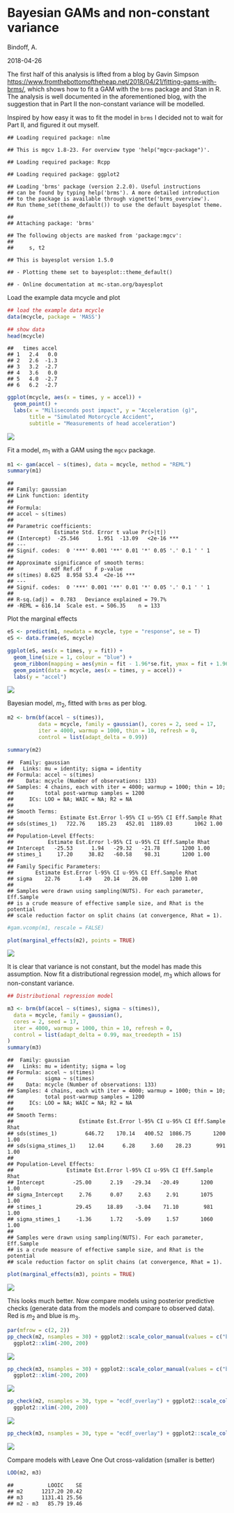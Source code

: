 Bayesian GAMs and non-constant variance
================
Bindoff, A.

2018-04-26

The first half of this analysis is lifted from a blog by Gavin Simpson <https://www.fromthebottomoftheheap.net/2018/04/21/fitting-gams-with-brms/>, which shows how to fit a GAM with the `brms` package and Stan in R. The analysis is well documented in the aforementioned blog, with the suggestion that in Part II the non-constant variance will be modelled.

Inspired by how easy it was to fit the model in `brms` I decided not to wait for Part II, and figured it out myself.

    ## Loading required package: nlme

    ## This is mgcv 1.8-23. For overview type 'help("mgcv-package")'.

    ## Loading required package: Rcpp

    ## Loading required package: ggplot2

    ## Loading 'brms' package (version 2.2.0). Useful instructions
    ## can be found by typing help('brms'). A more detailed introduction
    ## to the package is available through vignette('brms_overview').
    ## Run theme_set(theme_default()) to use the default bayesplot theme.

    ## 
    ## Attaching package: 'brms'

    ## The following objects are masked from 'package:mgcv':
    ## 
    ##     s, t2

    ## This is bayesplot version 1.5.0

    ## - Plotting theme set to bayesplot::theme_default()

    ## - Online documentation at mc-stan.org/bayesplot

Load the example data mcycle and plot

``` r
## load the example data mcycle
data(mcycle, package = 'MASS')

## show data
head(mcycle)
```

    ##   times accel
    ## 1   2.4   0.0
    ## 2   2.6  -1.3
    ## 3   3.2  -2.7
    ## 4   3.6   0.0
    ## 5   4.0  -2.7
    ## 6   6.2  -2.7

``` r
ggplot(mcycle, aes(x = times, y = accel)) +
  geom_point() +
  labs(x = "Miliseconds post impact", y = "Acceleration (g)",
       title = "Simulated Motorcycle Accident",
       subtitle = "Measurements of head acceleration")
```

![](gam_with_brms_files/figure-markdown_github/unnamed-chunk-2-1.png)

Fit a model, *m*<sub>1</sub> with a GAM using the `mgcv` package.

``` r
m1 <- gam(accel ~ s(times), data = mcycle, method = "REML")
summary(m1)
```

    ## 
    ## Family: gaussian 
    ## Link function: identity 
    ## 
    ## Formula:
    ## accel ~ s(times)
    ## 
    ## Parametric coefficients:
    ##             Estimate Std. Error t value Pr(>|t|)    
    ## (Intercept)  -25.546      1.951  -13.09   <2e-16 ***
    ## ---
    ## Signif. codes:  0 '***' 0.001 '**' 0.01 '*' 0.05 '.' 0.1 ' ' 1
    ## 
    ## Approximate significance of smooth terms:
    ##            edf Ref.df    F p-value    
    ## s(times) 8.625  8.958 53.4  <2e-16 ***
    ## ---
    ## Signif. codes:  0 '***' 0.001 '**' 0.01 '*' 0.05 '.' 0.1 ' ' 1
    ## 
    ## R-sq.(adj) =  0.783   Deviance explained = 79.7%
    ## -REML = 616.14  Scale est. = 506.35    n = 133

Plot the marginal effects

``` r
eS <- predict(m1, newdata = mcycle, type = "response", se = T)
eS <- data.frame(eS, mcycle)

ggplot(eS, aes(x = times, y = fit)) +
  geom_line(size = 1, colour = "blue") +
  geom_ribbon(mapping = aes(ymin = fit - 1.96*se.fit, ymax = fit + 1.96*se.fit), alpha = 0.2) +
  geom_point(data = mcycle, aes(x = times, y = accel)) +
  labs(y = "accel")
```

![](gam_with_brms_files/figure-markdown_github/unnamed-chunk-4-1.png)

Bayesian model, *m*<sub>2</sub>, fitted with `brms` as per blog.

``` r
m2 <- brm(bf(accel ~ s(times)),
          data = mcycle, family = gaussian(), cores = 2, seed = 17,
          iter = 4000, warmup = 1000, thin = 10, refresh = 0, 
          control = list(adapt_delta = 0.99))

summary(m2)
```

    ##  Family: gaussian 
    ##   Links: mu = identity; sigma = identity 
    ## Formula: accel ~ s(times) 
    ##    Data: mcycle (Number of observations: 133) 
    ## Samples: 4 chains, each with iter = 4000; warmup = 1000; thin = 10; 
    ##          total post-warmup samples = 1200
    ##     ICs: LOO = NA; WAIC = NA; R2 = NA
    ##  
    ## Smooth Terms: 
    ##               Estimate Est.Error l-95% CI u-95% CI Eff.Sample Rhat
    ## sds(stimes_1)   722.76    185.23   452.01  1189.03       1062 1.00
    ## 
    ## Population-Level Effects: 
    ##           Estimate Est.Error l-95% CI u-95% CI Eff.Sample Rhat
    ## Intercept   -25.53      1.94   -29.32   -21.78       1200 1.00
    ## stimes_1     17.20     38.82   -60.58    98.31       1200 1.00
    ## 
    ## Family Specific Parameters: 
    ##       Estimate Est.Error l-95% CI u-95% CI Eff.Sample Rhat
    ## sigma    22.76      1.49    20.14    26.00       1200 1.00
    ## 
    ## Samples were drawn using sampling(NUTS). For each parameter, Eff.Sample 
    ## is a crude measure of effective sample size, and Rhat is the potential 
    ## scale reduction factor on split chains (at convergence, Rhat = 1).

``` r
#gam.vcomp(m1, rescale = FALSE)

plot(marginal_effects(m2), points = TRUE)
```

![](gam_with_brms_files/figure-markdown_github/unnamed-chunk-5-1.png)

It is clear that variance is not constant, but the model has made this assumption. Now fit a distributional regression model, *m*<sub>3</sub> which allows for non-constant variance.

``` r
## Distributional regression model

m3 <- brm(bf(accel ~ s(times), sigma ~ s(times)),
  data = mcycle, family = gaussian(),
  cores = 2, seed = 17,
  iter = 4000, warmup = 1000, thin = 10, refresh = 0, 
  control = list(adapt_delta = 0.99, max_treedepth = 15)
)
summary(m3)
```

    ##  Family: gaussian 
    ##   Links: mu = identity; sigma = log 
    ## Formula: accel ~ s(times) 
    ##          sigma ~ s(times)
    ##    Data: mcycle (Number of observations: 133) 
    ## Samples: 4 chains, each with iter = 4000; warmup = 1000; thin = 10; 
    ##          total post-warmup samples = 1200
    ##     ICs: LOO = NA; WAIC = NA; R2 = NA
    ##  
    ## Smooth Terms: 
    ##                     Estimate Est.Error l-95% CI u-95% CI Eff.Sample Rhat
    ## sds(stimes_1)         646.72    170.14   400.52  1086.75       1200 1.00
    ## sds(sigma_stimes_1)    12.04      6.28     3.60    28.23        991 1.00
    ## 
    ## Population-Level Effects: 
    ##                 Estimate Est.Error l-95% CI u-95% CI Eff.Sample Rhat
    ## Intercept         -25.00      2.19   -29.34   -20.49       1200 1.00
    ## sigma_Intercept     2.76      0.07     2.63     2.91       1075 1.00
    ## stimes_1           29.45     18.89    -3.04    71.10        981 1.00
    ## sigma_stimes_1     -1.36      1.72    -5.09     1.57       1060 1.00
    ## 
    ## Samples were drawn using sampling(NUTS). For each parameter, Eff.Sample 
    ## is a crude measure of effective sample size, and Rhat is the potential 
    ## scale reduction factor on split chains (at convergence, Rhat = 1).

``` r
plot(marginal_effects(m3), points = TRUE)
```

![](gam_with_brms_files/figure-markdown_github/unnamed-chunk-6-1.png)

This looks much better. Now compare models using posterior predictive checks (generate data from the models and compare to observed data). Red is *m*<sub>2</sub> and blue is *m*<sub>3</sub>.

``` r
par(mfrow = c(2, 2))
pp_check(m2, nsamples = 30) + ggplot2::scale_color_manual(values = c("black", "indianred")) +
  ggplot2::xlim(-200, 200)
```

![](gam_with_brms_files/figure-markdown_github/unnamed-chunk-7-1.png)

``` r
pp_check(m3, nsamples = 30) + ggplot2::scale_color_manual(values = c("black", "dodgerblue")) +
  ggplot2::xlim(-200, 200)
```

![](gam_with_brms_files/figure-markdown_github/unnamed-chunk-7-2.png)

``` r
pp_check(m2, nsamples = 30, type = "ecdf_overlay") + ggplot2::scale_color_manual(values = c("black", "indianred")) +
  ggplot2::xlim(-200, 200)
```

![](gam_with_brms_files/figure-markdown_github/unnamed-chunk-7-3.png)

``` r
pp_check(m3, nsamples = 30, type = "ecdf_overlay") + ggplot2::scale_color_manual(values = c("black", "dodgerblue"))+   ggplot2::xlim(-200, 200)
```

![](gam_with_brms_files/figure-markdown_github/unnamed-chunk-7-4.png)

Compare models with Leave One Out cross-validation (smaller is better)

``` r
LOO(m2, m3)
```

    ##           LOOIC    SE
    ## m2      1217.20 20.42
    ## m3      1131.41 25.56
    ## m2 - m3   85.79 19.46
